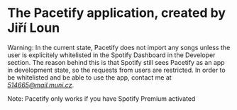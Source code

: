 # The Pacetify application, created by Jiří Loun

Warning: In the current state, Pacetify does not import any songs 
unless the user is explicitely whitelisted in the Spotify Dashboard
in the Developer section. The reason behind this is that Spotify 
still sees Pacetify as an app in development state, so the requests
from users are restricted. In order to be whitelisted and be able
to use the app, contact me at *514665@mail.muni.cz*.

Note: Pacetify only works if you have Spotify Premium activated
